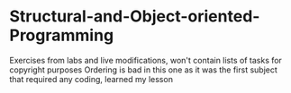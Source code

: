 # Structural-and-Object-oriented-Programming
Exercises from labs and live modifications, won't contain lists of tasks for copyright purposes
Ordering is bad in this one as it was the first subject that required any coding, learned my lesson
